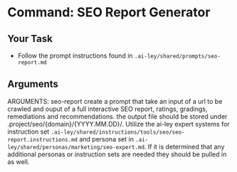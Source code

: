 # Command: SEO Report Generator

## Your Task

- Follow the prompt instructions found in `.ai-ley/shared/prompts/seo-report.md`

## Arguments

ARGUMENTS: seo-report     create a prompt that take an input of a url to be crawled and ouput of a full interactive SEO report, ratings, gradings, remediations and  recommendations.  the output file should be stored under .project/seo/{domain}/{YYYY.MM.DD}/.  Utilize the ai-ley expert systems for instruction set `.ai-ley/shared/instructions/tools/seo/seo-report.instructions.md` and persona set in `.ai-ley/shared/personas/marketing/seo-expert.md`. If it is determined that any additional personas or instruction sets are needed they should be pulled in as well.